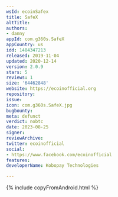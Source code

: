 ```yaml
---
wsId: ecoinSafex
title: SafeX
altTitle: 
authors:
- danny
appId: com.g360s.SafeX
appCountry: us
idd: 1484347213
released: 2019-11-04
updated: 2020-12-14
version: 2.0.9
stars: 5
reviews: 1
size: '64462848'
website: https://ecoinofficial.org
repository: 
issue: 
icon: com.g360s.SafeX.jpg
bugbounty: 
meta: defunct
verdict: nobtc
date: 2023-08-25
signer: 
reviewArchive: 
twitter: ecoinofficial
social:
- https://www.facebook.com/ecoinofficial
features: 
developerName: Kobopay Technologies

---
```


{% include copyFromAndroid.html %}
